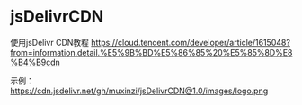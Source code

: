 # jsDelivrCDN

使用jsDelivr CDN教程
https://cloud.tencent.com/developer/article/1615048?from=information.detail.%E5%9B%BD%E5%86%85%20%E5%85%8D%E8%B4%B9cdn

示例：
https://cdn.jsdelivr.net/gh/muxinzi/jsDelivrCDN@1.0/images/logo.png
